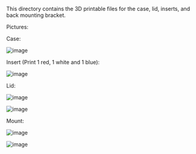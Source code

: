 This directory contains the 3D printable files for the case, lid, inserts, and back mounting bracket.

Pictures:

Case:

![image](https://github.com/GitYaSome/HTW-Pixel-Controllers/assets/18668499/680e426c-20c9-488e-bdca-61c8dafc81c3)

Insert (Print 1 red, 1 white and 1 blue):

![image](https://github.com/GitYaSome/HTW-Pixel-Controllers/assets/18668499/02a61d74-05f5-48e7-922f-eecacc9d6fdb)

Lid:

![image](https://github.com/GitYaSome/HTW-Pixel-Controllers/assets/18668499/19f34112-84ff-4bf2-a23f-0056b5983f28)


![image](https://github.com/GitYaSome/HTW-Pixel-Controllers/assets/18668499/c5f26c50-283c-442f-9024-a74760c85a34)

Mount:

![image](https://github.com/GitYaSome/HTW-Pixel-Controllers/assets/18668499/0d5c7c94-87db-4086-b2e5-1f0870e547bd)

![image](https://github.com/GitYaSome/HTW-Pixel-Controllers/assets/18668499/0c5596d6-bab0-47aa-a676-d082d020a5a3)

